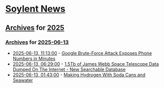 # [Soylent News](../../../README.md)

## [Archives](../../index.md) for [2025](../index.md)

### [Archives](../../index.md) for [2025-06-13](index.md)

* [2025-06-13, 11:13:00](https://soylentnews.org/article.pl?sid=25/06/13/0124202&from=rss) - [Google Brute-Force Attack Exposes Phone Numbers in Minutes](https://soylentnews.org/article.pl?sid=25/06/13/0124202&from=rss)
* [2025-06-13, 06:29:00](https://soylentnews.org/article.pl?sid=25/06/12/159242&from=rss) - [1.5Tb of James Webb Space Telescope Data Dumped On The Internet - New Searchable Database](https://soylentnews.org/article.pl?sid=25/06/12/159242&from=rss)
* [2025-06-13, 01:43:00](https://soylentnews.org/article.pl?sid=25/06/12/075226&from=rss) - [Making Hydrogen With Soda Cans and Seawater](https://soylentnews.org/article.pl?sid=25/06/12/075226&from=rss)
